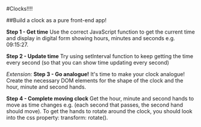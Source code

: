 #Clocks!!!!

##Build a clock as a pure front-end app!

**Step 1 - Get time**
Use the correct JavaScript function to get the current time and display in digital form showing hours, minutes and seconds e.g. 09:15:27.

**Step 2 - Update time**
Try using setInterval function to keep getting the time every second (so that you can show time updating every second)

*Extension:*
**Step 3 - Go analogue!**
It's time to make your clock analogue! Create the necessary DOM elements for the shape of the clock and the hour, minute and second hands.

**Step 4 - Complete moving clock**
Get the hour, minute and second hands to move as time changes e.g. (each second that passes, the second hand should move).
To get the hands to rotate around the clock, you should look into the css property: transform: rotate().
